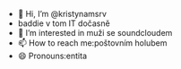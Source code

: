 - 👋 Hi, I’m @kristynamsrv
- baddie v tom IT dočasně  
- 👀 I’m interested in muži se soundcloudem
- 📫 How to reach me:poštovním holubem
- 😄 Pronouns:entita


<!---
kristynamsrv/kristynamsrv is a ✨ special ✨ repository because its `README.md` (this file) appears on your GitHub profile.
You can click the Preview link to take a look at your changes.
--->

